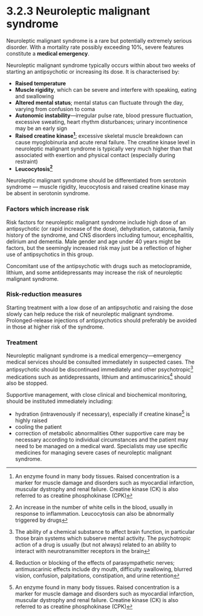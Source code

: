 3.2.3 Neuroleptic malignant syndrome
====================================

Neuroleptic malignant syndrome is a rare but potentially extremely serious disorder. With a mortality rate possibly exceeding 10%, severe features constitute a **medical emergency**.

 Neuroleptic malignant syndrome typically occurs within about two weeks of starting an antipsychotic or increasing its dose. It is characterised by:

  * **Raised temperature**
 * **Muscle rigidity**, which can be severe and interfere with speaking, eating and swallowing
 * **Altered mental status**; mental status can fluctuate through the day, varying from confusion to coma
 * **Autonomic instability**—irregular pulse rate, blood pressure fluctuation, excessive sweating, heart rhythm disturbances; urinary incontinence may be an early sign
 * **Raised creatine kinase[^1]**; excessive skeletal muscle breakdown can cause myoglobinuria and acute renal failure. The creatine kinase level in neuroleptic malignant syndrome is typically very much higher than that associated with exertion and physical contact (especially during restraint)
 * **Leucocytosis[^2]**
    
 Neuroleptic malignant syndrome should be differentiated from serotonin syndrome — muscle rigidity, leucocytosis and raised creatine kinase may be absent in serotonin syndrome.

 ### Factors which increase risk

 Risk factors for neuroleptic malignant syndrome include high dose of an antipsychotic (or rapid increase of the dose), dehydration, catatonia, family history of the syndrome, and CNS disorders including tumour, encephalitis, delirium and dementia. Male gender and age under 40 years might be factors, but the seemingly increased risk may just be a reflection of higher use of antipsychotics in this group.

 Concomitant use of the antipsychotic with drugs such as metoclopramide, lithium, and some antidepressants may increase the risk of neuroleptic malignant syndrome.

 ### Risk-reduction measures

 Starting treatment with a low dose of an antipsychotic and raising the dose slowly can help reduce the risk of neuroleptic malignant syndrome. Prolonged-release injections of antipsychotics should preferably be avoided in those at higher risk of the syndrome.

 ### Treatment

 Neuroleptic malignant syndrome is a medical emergency—emergency medical services should be consulted immediately in suspected cases. The antipsychotic should be discontinued immediately and other psychotropic[^3] medications such as antidepressants, lithium and antimuscarinics[^4] should also be stopped.

 Supportive management, with close clinical and biochemical monitoring, should be instituted immediately including:

  * hydration (intravenously if necessary), especially if creatine kinase[^5] is highly raised
 * cooling the patient
 * correction of metabolic abnormalities
  Other supportive care may be necessary according to individual circumstances and the patient may need to be managed on a medical ward. Specialists may use specific medicines for managing severe cases of neuroleptic malignant syndrome.



[^1]: An enzyme found in many body tissues. Raised concentration is a marker for muscle damage and disorders such as myocardial infarction, muscular dystrophy and renal failure. Creatine kinase (CK) is also referred to as creatine phosphokinase (CPK)


[^2]: An increase in the number of white cells in the blood, usually in response to inflammation. Leucocytosis can also be abnormally triggered by drugs


[^3]: The ability of a chemical substance to affect brain function, in particular those brain systems which subserve mental activity. The psychotropic action of a drug is usually (but not always) related to an ability to interact with neurotransmitter receptors in the brain


[^4]: Reduction or blocking of the effects of parasympathetic nerves; antimuscarinic effects include dry mouth, difficulty swallowing, blurred vision, confusion, palpitations, constipation, and urine retention


[^5]: An enzyme found in many body tissues. Raised concentration is a marker for muscle damage and disorders such as myocardial infarction, muscular dystrophy and renal failure. Creatine kinase (CK) is also referred to as creatine phosphokinase (CPK)

